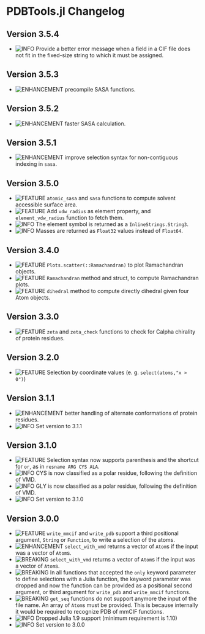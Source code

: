 PDBTools.jl Changelog
===========================
  
[badge-breaking]: https://img.shields.io/badge/BREAKING-red.svg
[badge-deprecation]: https://img.shields.io/badge/Deprecation-orange.svg
[badge-feature]: https://img.shields.io/badge/Feature-green.svg
[badge-experimental]: https://img.shields.io/badge/Experimental-yellow.svg
[badge-enhancement]: https://img.shields.io/badge/Enhancement-blue.svg
[badge-bugfix]: https://img.shields.io/badge/Bugfix-purple.svg
[badge-fix]: https://img.shields.io/badge/Fix-purple.svg
[badge-info]: https://img.shields.io/badge/Info-gray.svg

Version 3.5.4
-------------
- ![INFO][badge-info] Provide a better error message when a field in a CIF file does not fit in the fixed-size string to which it must be assigned.

Version 3.5.3
-------------
- ![ENHANCEMENT][badge-enhancement] precompile SASA functions. 

Version 3.5.2
-------------
- ![ENHANCEMENT][badge-enhancement] faster SASA calculation.

Version 3.5.1
-------------
- ![ENHANCEMENT][badge-enhancement] improve selection syntax for non-contiguous indexing in `sasa`. 

Version 3.5.0
-------------
- ![FEATURE][badge-feature] `atomic_sasa` and `sasa` functions to compute solvent accessible surface area.
- ![FEATURE][badge-feature] Add `vdw_radius` as element property, and `element_vdw_radius` function to fetch them.
- ![INFO][badge-info] The element symbol is returned as a `InlineStrings.String3`. 
- ![INFO][badge-info] Masses are returned as `Float32` values instead of `Float64`.

Version 3.4.0
-------------
- ![FEATURE][badge-feature] `Plots.scatter(::Ramachandran)` to plot Ramachandran objects.
- ![FEATURE][badge-feature] `Ramachandran` method and struct, to compute Ramachandran plots.
- ![FEATURE][badge-feature] `dihedral` method to compute directly dihedral given four Atom objects.

Version 3.3.0
-------------
- ![FEATURE][badge-feature] `zeta` and `zeta_check` functions to check for Calpha chirality of protein residues. 

Version 3.2.0
-------------
- ![FEATURE][badge-feature] Selection by coordinate values (e. g. `select(atoms,"x > 0")`) 

Version 3.1.1
-------------
- ![ENHANCEMENT][badge-enhancement] better handling of alternate conformations of protein residues. 
- ![INFO][badge-info] Set version to 3.1.1

Version 3.1.0
-------------
- ![FEATURE][badge-feature] Selection syntax now supports parenthesis and the shortcut for `or`, as in `resname ARG CYS ALA`. 
- ![INFO][badge-info] CYS is now classified as a polar residue, following the definition of VMD.
- ![INFO][badge-info] GLY is now classified as a polar residue, following the definition of VMD.
- ![INFO][badge-info] Set version to 3.1.0

Version 3.0.0
-------------
- ![FEATURE][badge-feature] `write_mmcif` and `write_pdb` support a third positional argument, `String` or `Function`, to write a selection of the atoms.
- ![ENHANCEMENT][badge-enhancement] `select_with_vmd` returns a vector of `Atom`s if the input was a vector of `Atom`s. 
- ![BREAKING][badge-breaking] `select_with_vmd`  returns a vector of `Atom`s if the input was a vector of `Atom`s. 
- ![BREAKING][badge-breaking] In all functions that accepted the `only` keyword parameter to define selections with a Julia function, the keyword parameter was dropped and now the function can be provided as a positional second argument, or third argument for `write_pdb` and `write_mmcif` functions.
- ![BREAKING][badge-breaking] `get_seq` functions do not support anymore the input of the file name. An array of `Atom`s must be provided. This is because internally it would be required to recognize PDB of mmCIF functions.
- ![INFO][badge-info] Dropped Julia 1.9 support (minimum requirement is 1.10)
- ![INFO][badge-info] Set version to 3.0.0 